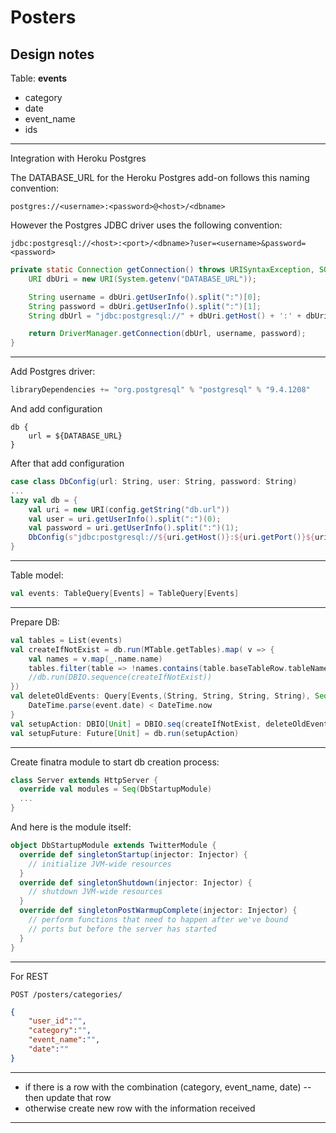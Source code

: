 # Posters
Design notes
------

Table: <b>events</b>
- category 
- date 
- event_name 
- ids
******
Integration with Heroku Postgres

The DATABASE_URL for the Heroku Postgres add-on follows this naming convention:
```regex
postgres://<username>:<password>@<host>/<dbname>
```
However the Postgres JDBC driver uses the following convention:
```regex
jdbc:postgresql://<host>:<port>/<dbname>?user=<username>&password=<password>
```

```java
private static Connection getConnection() throws URISyntaxException, SQLException {
    URI dbUri = new URI(System.getenv("DATABASE_URL"));

    String username = dbUri.getUserInfo().split(":")[0];
    String password = dbUri.getUserInfo().split(":")[1];
    String dbUrl = "jdbc:postgresql://" + dbUri.getHost() + ':' + dbUri.getPort() + dbUri.getPath();

    return DriverManager.getConnection(dbUrl, username, password);
}
```
******
Add Postgres driver:
```sbt
libraryDependencies += "org.postgresql" % "postgresql" % "9.4.1208"
```
And add configuration
```HOCON
db {
    url = ${DATABASE_URL}
}
```
After that add configuration
```scala
case class DbConfig(url: String, user: String, password: String)
...
lazy val db = {
    val uri = new URI(config.getString("db.url"))
    val user = uri.getUserInfo().split(":")(0);
    val password = uri.getUserInfo().split(":")(1);
    DbConfig(s"jdbc:postgresql://${uri.getHost()}:${uri.getPort()}${uri.getPath()}", user, password)
}
```
******
Table model:
```scala
val events: TableQuery[Events] = TableQuery[Events]
```
******
Prepare DB:
```scala
val tables = List(events)
val createIfNotExist = db.run(MTable.getTables).map( v => {
    val names = v.map(_.name.name)
    tables.filter(table => !names.contains(table.baseTableRow.tableName)).map(_.schema.create)
    //db.run(DBIO.sequence(createIfNotExist))
})
val deleteOldEvents: Query[Events,(String, String, String, String), Seq] = events.filter{event =>
	DateTime.parse(event.date) < DateTime.now
}
val setupAction: DBIO[Unit] = DBIO.seq(createIfNotExist, deleteOldEvents.delete)
val setupFuture: Future[Unit] = db.run(setupAction)
```
******
Create finatra module to start db creation process:
```scala
class Server extends HttpServer {
  override val modules = Seq(DbStartupModule)
  ...
}
```
And here is the module itself:
```scala
object DbStartupModule extends TwitterModule {
  override def singletonStartup(injector: Injector) {
    // initialize JVM-wide resources
  }
  override def singletonShutdown(injector: Injector) {
    // shutdown JVM-wide resources
  }
  override def singletonPostWarmupComplete(injector: Injector) {
    // perform functions that need to happen after we've bound
    // ports but before the server has started
  }
}
```
******
For REST
```curl
POST /posters/categories/
```
```json
{
	"user_id":"",
	"category":"",
	"event_name":"",
	"date":""
}
```
******
- if there is a row with the combination (category, event_name, date)
-- then update that row
- otherwise create new row with the information received
******

